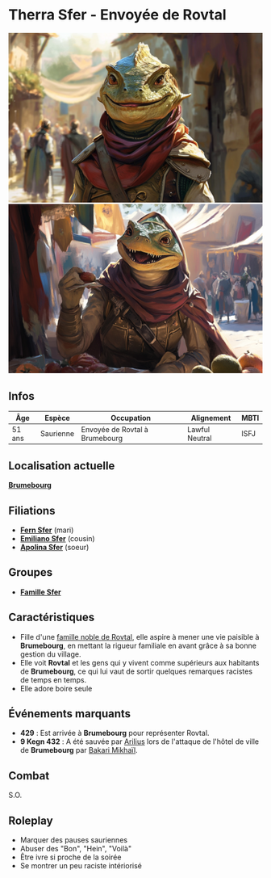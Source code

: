 # Therra Sfer - Envoyée de Rovtal

![Therra Sfer](../../../_images/envoyée.png)
![Therra Sfer](../../../_images/TherraSfer.png)

## Infos 

| Âge | Espèce | Occupation | Alignement | MBTI |
| --- | ------ | ---------- | ---------- | ---- |
| 51 ans | Saurienne | Envoyée de Rovtal à Brumebourg | Lawful Neutral | ISFJ |

## Localisation actuelle
[**Brumebourg**](../../VILLES/Brumebourg.md)

## Filiations
* [**Fern Sfer**](./Fern_Sfer.md) (mari)
* [**Emiliano Sfer**](../DVOLSTI/Emiliano_Sfer.md) (cousin)
* [**Apolina Sfer**](../ROVTAL/ApolinaSfer.md) (soeur)

## Groupes 
* [**Famille Sfer**](../ROVTAL/GROUPES/Famille_Sfer.md)

## Caractéristiques
* Fille d'une [famille noble de Rovtal](../ROVTAL/GROUPES/Famille_Sfer.md),  elle aspire à mener une vie paisible à **Brumebourg**, en mettant la rigueur familiale en avant grâce à sa bonne gestion du village.
* Elle voit **Rovtal** et les gens qui y vivent comme supérieurs aux habitants de **Brumebourg**, ce qui lui vaut de sortir quelques remarques racistes de temps en temps. 
* Elle adore boire seule

## Événements marquants
* **429** : Est arrivée à **Brumebourg** pour représenter Rovtal.
* **9 Kegn 432** : A été sauvée par [Arilius](../Arilius.md) lors de l'attaque de l'hôtel de ville de **Brumebourg** par [Bakari Mikhaïl](../ENFANTS_DE_LA_RUE/Bakari_Mikhail.md).

## Combat
S.O.

## Roleplay
* Marquer des pauses sauriennes
* Abuser des "Bon", "Hein", "Voilà"
* Être ivre si proche de la soirée
* Se montrer un peu raciste intériorisé